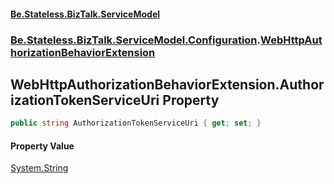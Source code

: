 #### [Be.Stateless.BizTalk.ServiceModel](README.md 'README')
### [Be.Stateless.BizTalk.ServiceModel.Configuration](Be.Stateless.BizTalk.ServiceModel.Configuration.md 'Be.Stateless.BizTalk.ServiceModel.Configuration').[WebHttpAuthorizationBehaviorExtension](WebHttpAuthorizationBehaviorExtension.md 'Be.Stateless.BizTalk.ServiceModel.Configuration.WebHttpAuthorizationBehaviorExtension')

## WebHttpAuthorizationBehaviorExtension.AuthorizationTokenServiceUri Property

```csharp
public string AuthorizationTokenServiceUri { get; set; }
```

#### Property Value
[System.String](https://docs.microsoft.com/en-us/dotnet/api/System.String 'System.String')